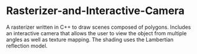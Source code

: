 # Rasterizer-and-Interactive-Camera
A rasterizer written in C++ to draw scenes composed of polygons. Includes an interactive camera that allows the user to view the object from multiple angles as well as texture mapping. The shading uses the Lambertian reflection model.  
